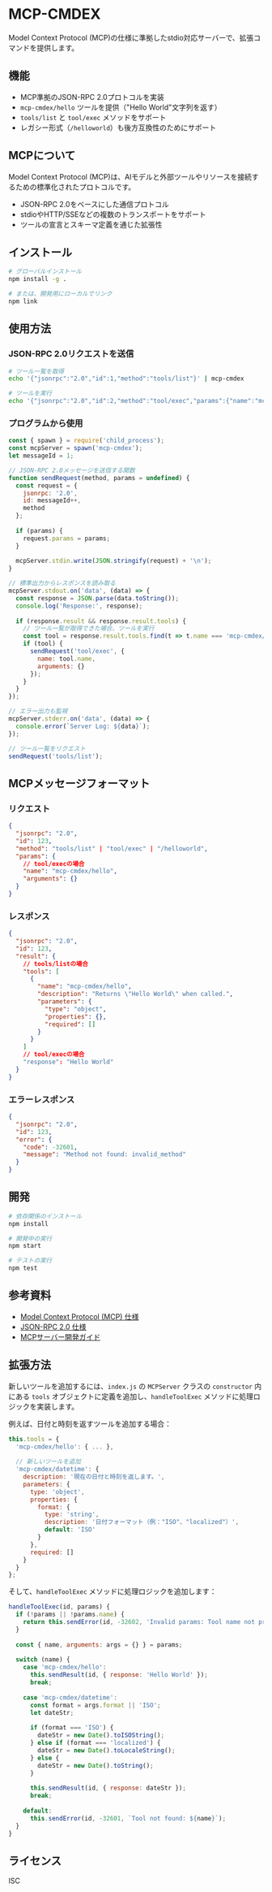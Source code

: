 # MCP-CMDEX

Model Context Protocol (MCP)の仕様に準拠したstdio対応サーバーで、拡張コマンドを提供します。

## 機能

* MCP準拠のJSON-RPC 2.0プロトコルを実装
* `mcp-cmdex/hello` ツールを提供（"Hello World"文字列を返す）
* `tools/list` と `tool/exec` メソッドをサポート
* レガシー形式（`/helloworld`）も後方互換性のためにサポート

## MCPについて

Model Context Protocol (MCP)は、AIモデルと外部ツールやリソースを接続するための標準化されたプロトコルです。

* JSON-RPC 2.0をベースにした通信プロトコル
* stdioやHTTP/SSEなどの複数のトランスポートをサポート
* ツールの宣言とスキーマ定義を通じた拡張性

## インストール

```bash
# グローバルインストール
npm install -g .

# または、開発用にローカルでリンク
npm link
```

## 使用方法

### JSON-RPC 2.0リクエストを送信

```bash
# ツール一覧を取得
echo '{"jsonrpc":"2.0","id":1,"method":"tools/list"}' | mcp-cmdex

# ツールを実行
echo '{"jsonrpc":"2.0","id":2,"method":"tool/exec","params":{"name":"mcp-cmdex/hello","arguments":{}}}' | mcp-cmdex
```

### プログラムから使用

```javascript
const { spawn } = require('child_process');
const mcpServer = spawn('mcp-cmdex');
let messageId = 1;

// JSON-RPC 2.0メッセージを送信する関数
function sendRequest(method, params = undefined) {
  const request = {
    jsonrpc: '2.0',
    id: messageId++,
    method
  };
  
  if (params) {
    request.params = params;
  }
  
  mcpServer.stdin.write(JSON.stringify(request) + '\n');
}

// 標準出力からレスポンスを読み取る
mcpServer.stdout.on('data', (data) => {
  const response = JSON.parse(data.toString());
  console.log('Response:', response);
  
  if (response.result && response.result.tools) {
    // ツール一覧が取得できた場合、ツールを実行
    const tool = response.result.tools.find(t => t.name === 'mcp-cmdex/hello');
    if (tool) {
      sendRequest('tool/exec', {
        name: tool.name,
        arguments: {}
      });
    }
  }
});

// エラー出力も監視
mcpServer.stderr.on('data', (data) => {
  console.error(`Server Log: ${data}`);
});

// ツール一覧をリクエスト
sendRequest('tools/list');
```

## MCPメッセージフォーマット

### リクエスト

```json
{
  "jsonrpc": "2.0",
  "id": 123,
  "method": "tools/list" | "tool/exec" | "/helloworld",
  "params": {
    // tool/execの場合
    "name": "mcp-cmdex/hello",
    "arguments": {}
  }
}
```

### レスポンス

```json
{
  "jsonrpc": "2.0",
  "id": 123,
  "result": {
    // tools/listの場合
    "tools": [
      {
        "name": "mcp-cmdex/hello",
        "description": "Returns \"Hello World\" when called.",
        "parameters": {
          "type": "object",
          "properties": {},
          "required": []
        }
      }
    ]
    // tool/execの場合
    "response": "Hello World"
  }
}
```

### エラーレスポンス

```json
{
  "jsonrpc": "2.0",
  "id": 123,
  "error": {
    "code": -32601,
    "message": "Method not found: invalid_method"
  }
}
```

## 開発

```bash
# 依存関係のインストール
npm install

# 開発中の実行
npm start

# テストの実行
npm test
```

## 参考資料

* [Model Context Protocol (MCP) 仕様](https://spec.modelcontextprotocol.io/specification/2024-11-05/)
* [JSON-RPC 2.0 仕様](https://www.jsonrpc.org/specification)
* [MCPサーバー開発ガイド](https://modelcontextprotocol.io/docs/guides/server-guide)

## 拡張方法

新しいツールを追加するには、`index.js` の `MCPServer` クラスの `constructor` 内にある `tools` オブジェクトに定義を追加し、`handleToolExec` メソッドに処理ロジックを実装します。

例えば、日付と時刻を返すツールを追加する場合：

```javascript
this.tools = {
  'mcp-cmdex/hello': { ... },
  
  // 新しいツールを追加
  'mcp-cmdex/datetime': {
    description: '現在の日付と時刻を返します。',
    parameters: {
      type: 'object',
      properties: {
        format: {
          type: 'string',
          description: '日付フォーマット（例："ISO"、"localized"）',
          default: 'ISO'
        }
      },
      required: []
    }
  }
};
```

そして、`handleToolExec` メソッドに処理ロジックを追加します：

```javascript
handleToolExec(id, params) {
  if (!params || !params.name) {
    return this.sendError(id, -32602, 'Invalid params: Tool name not provided');
  }
  
  const { name, arguments: args = {} } = params;
  
  switch (name) {
    case 'mcp-cmdex/hello':
      this.sendResult(id, { response: 'Hello World' });
      break;
      
    case 'mcp-cmdex/datetime':
      const format = args.format || 'ISO';
      let dateStr;
      
      if (format === 'ISO') {
        dateStr = new Date().toISOString();
      } else if (format === 'localized') {
        dateStr = new Date().toLocaleString();
      } else {
        dateStr = new Date().toString();
      }
      
      this.sendResult(id, { response: dateStr });
      break;
      
    default:
      this.sendError(id, -32601, `Tool not found: ${name}`);
  }
}
```

## ライセンス

ISC
